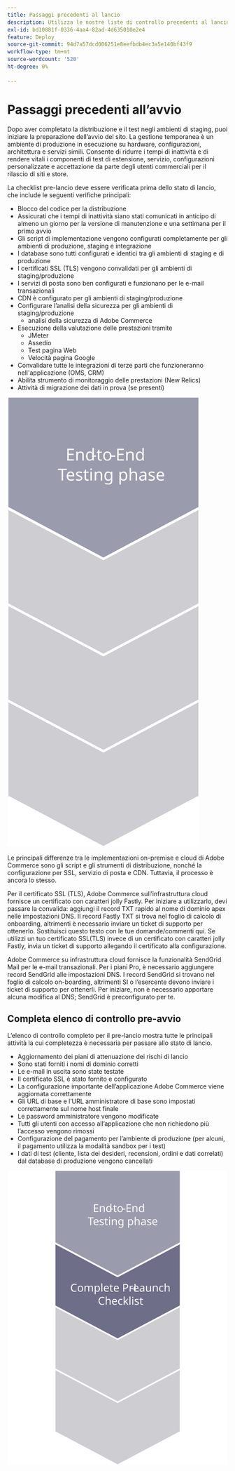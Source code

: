 ```yaml
---
title: Passaggi precedenti al lancio
description: Utilizza le nostre liste di controllo precedenti al lancio per garantire un’implementazione fluida del sito Adobe Commerce.
exl-id: bd10881f-0336-4aa4-82ad-4d635010e2e4
feature: Deploy
source-git-commit: 94d7a57dcd006251e8eefbdb4ec3a5e140bf43f9
workflow-type: tm+mt
source-wordcount: '520'
ht-degree: 0%

---
```


# Passaggi precedenti all’avvio

Dopo aver completato la distribuzione e il test negli ambienti di staging, puoi iniziare la preparazione dell’avvio del sito. La gestione temporanea è un ambiente di produzione in esecuzione su hardware, configurazioni, architettura e servizi simili. Consente di ridurre i tempi di inattività e di rendere vitali i componenti di test di estensione, servizio, configurazioni personalizzate e accettazione da parte degli utenti commerciali per il rilascio di siti e store.

La checklist pre-lancio deve essere verificata prima dello stato di lancio, che include le seguenti verifiche principali:

- Blocco del codice per la distribuzione
- Assicurati che i tempi di inattività siano stati comunicati in anticipo di almeno un giorno per la versione di manutenzione e una settimana per il primo avvio
- Gli script di implementazione vengono configurati completamente per gli ambienti di produzione, staging e integrazione
- I database sono tutti configurati e identici tra gli ambienti di staging e di produzione
- I certificati SSL (TLS) vengono convalidati per gli ambienti di staging/produzione
- I servizi di posta sono ben configurati e funzionano per le e-mail transazionali
- CDN è configurato per gli ambienti di staging/produzione
- Configurare l’analisi della sicurezza per gli ambienti di staging/produzione
   - analisi della sicurezza di Adobe Commerce
- Esecuzione della valutazione delle prestazioni tramite
   - JMeter
   - Assedio
   - Test pagina Web
   - Velocità pagina Google
- Convalidare tutte le integrazioni di terze parti che funzioneranno nell&#39;applicazione (OMS, CRM)
- Abilita strumento di monitoraggio delle prestazioni (New Relics)
- Attività di migrazione dei dati in prova (se presenti)

![Diagramma che mostra la fase 1 del processo di avvio](../../assets/playbooks/launch-steps-1.svg)

Le principali differenze tra le implementazioni on-premise e cloud di Adobe Commerce sono gli script e gli strumenti di distribuzione, nonché la configurazione per SSL, servizio di posta e CDN. Tuttavia, il processo è ancora lo stesso.

Per il certificato SSL (TLS), Adobe Commerce sull’infrastruttura cloud fornisce un certificato con caratteri jolly Fastly. Per iniziare a utilizzarlo, devi passare la convalida: aggiungi il record TXT rapido al nome di dominio apex nelle impostazioni DNS. Il record Fastly TXT si trova nel foglio di calcolo di onboarding, altrimenti è necessario inviare un ticket di supporto per ottenerlo. Sostituisci questo testo con le tue domande/commenti qui. Se utilizzi un tuo certificato SSL(TLS) invece di un certificato con caratteri jolly Fastly, invia un ticket di supporto allegando il certificato alla configurazione.

Adobe Commerce su infrastruttura cloud fornisce la funzionalità SendGrid Mail per le e-mail transazionali. Per i piani Pro, è necessario aggiungere record SendGrid alle impostazioni DNS. I record SendGrid si trovano nel foglio di calcolo on-boarding, altrimenti SI o l’esercente devono inviare i ticket di supporto per ottenerli. Per iniziare, non è necessario apportare alcuna modifica al DNS; SendGrid è preconfigurato per te.

## Completa elenco di controllo pre-avvio

L’elenco di controllo completo per il pre-lancio mostra tutte le principali attività la cui completezza è necessaria per passare allo stato di lancio.

- Aggiornamento dei piani di attenuazione dei rischi di lancio
- Sono stati forniti i nomi di dominio corretti
- Le e-mail in uscita sono state testate
- Il certificato SSL è stato fornito e configurato
- La configurazione importante dell’applicazione Adobe Commerce viene aggiornata correttamente
- Gli URL di base e l’URL amministratore di base sono impostati correttamente sul nome host finale
- Le password amministratore vengono modificate
- Tutti gli utenti con accesso all’applicazione che non richiedono più l’accesso vengono rimossi
- Configurazione del pagamento per l’ambiente di produzione (per alcuni, il pagamento utilizza la modalità sandbox per i test)
- I dati di test (cliente, lista dei desideri, recensioni, ordini e dati correlati) dal database di produzione vengono cancellati

![Diagramma che mostra la fase 2 del processo di avvio](../../assets/playbooks/launch-steps-2.svg)
